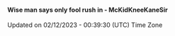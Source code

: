 #### Wise man says only fool rush in - McKidKneeKaneSir
Updated on 02/12/2023 - 00:39:30 (UTC) Time Zone

